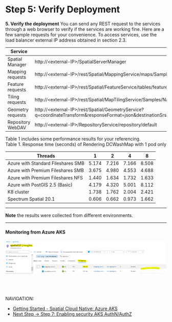 # Step 5: Verify Deployment

**5. Verify the deployment** You can send any REST request to the
services through a web browser to verify if the services are working
fine. Here are a few sample requests for your convenience. To access
services, use the load balancer external IP address obtained in section
2.3.

| Service | URL                                                                                                                                                  |
| ------- |------------------------------------------------------------------------------------------------------------------------------------------------------|
| Spatial Manager | http://\<external-IP\>/SpatialServerManager                                                                                                          |
| Mapping requests | http://\<external-IP\>/rest/Spatial/MappingService/maps/Samples/NamedMaps/DCWashMap/image.png;w=640;h=480;c=-77.0,38.9,epsg:4326;z=5%20mi;r=96       |
| Feature requests | http://\<external-IP>/rest/Spatial/FeatureService/tables/features.json?q=SELECT Capital FROM "/Samples/NamedTables/WorldTable" WHERE Country='Canada' |
 | Tiling requests |  http://\<external-IP>/rest/Spatial/MapTilingService/Samples/NamedTiles/WorldTile/2/1:1/tile.png |
| Geometry requests | http://\<external-IP>/rest/Spatial/GeometryService?q=coordinateTransform&responseFormat=json&destinationSrs=epsg:32617&geometry=%7B%22type%22%3A%20%22LineString%22%2C%20%22coordinates%22%3A%20%5B%5B102.0%2C%200.0%5D%2C%20%5B103.0%2C%201.0%5D%2C%20%5B104.0%2C%200.0%5D%2C%20%5B105.0%2C%201.0%5D%5D%7D |
| Repository WebDAV | http://\<external-IP>/RepositoryService/repository/default |


Table 1 includes some performance results for your referencing.\
Table 1. Response time (seconds) of Rendering DCWashMap with 1 pod only

| Threads                             | 1 |2      | 4      | 8 |
|-------------------------------------| ----- | ------ | ---- | ---|
| Azure with Standard Fileshares SMB  | 5.174 |7.216  | 7.166  | 8.508|
| Azure with Premium Fileshares SMB   | 3.675 |4.980  | 4.553  | 4.688|
| Azure with Premium Fileshares NFS   | 1.440 |1.634  | 1.732  | 1.633|
| Azure with PostGIS 2.5 (Basic)      | 4.179 |4.320  | 5.001  | 8.112|
| K8 cluster                          | 1.738 |1.762  | 2.004  | 2.421|
| Spectrum Spatial 20.1               | 0.606 |0.662  | 0.973  | 1.662|

---
**Note** the results were collected from different environments.

---

#### Monitoring from Azure AKS

![Monitoring AKS](images/monitoring-aks.png "Monitoring AKS")

\
\
\
NAVIGATION:

- [Getting Started - Spatial Cloud Native: Azure AKS](README.md)
- [Next Step -> Step 7: Enabling security AKS AuthN/AuthZ](Enabling_security_AKS___AuthN_AuthZ.md)

